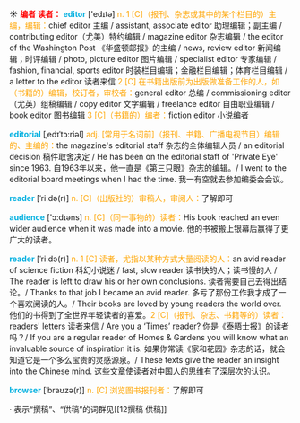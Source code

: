 ☀ <font color="red">**编者 读者：**</font>
<font color="sky blue">**editor**</font> ['edɪtə] 
<font color="orange">n. 1 [C]（报刊、杂志或其中的某个栏目的）主编，编辑：</font>chief editor 主编 / assistant, associate editor 助理编辑；副主编 / contributing editor（尤美）特约编辑 / magazine editor 杂志编辑 / the editor of the Washington Post 《华盛顿邮报》的主编 / news, review editor 新闻编辑；时评编辑 / photo, picture editor 图片编辑 / specialist editor 专家编辑 / fashion, financial, sports editor 时装栏目编辑；金融栏目编辑；体育栏目编辑 / a letter to the editor 读者来信 <font color="orange">2 [C] 在书籍出版前为出版做准备工作的人，如（书籍的）编辑，校订者，审校者：</font>general editor 总编 / commissioning editor（尤英）组稿编辑 / copy editor 文字编辑 / freelance editor 自由职业编辑 / book editor 图书编辑 <font color="orange">3 [C]（书籍的）编者：</font>fiction editor 小说编者
           
<font color="sky blue">**editorial**</font> [ˌedɪˈtɔ:riəl]
<font color="orange">adj. [常用于名词前]（报刊、书籍、广播电视节目）编辑的、主编的：</font>the magazine's editorial staff 杂志的全体编辑人员 / an editorial decision 稿件取舍决定 / He has been on the editorial staff of 'Private Eye' since 1963. 自1963年以来，他一直是《第三只眼》杂志的编辑。/ I went to the editorial board meetings when I had the time. 我一有空就去参加编委会会议。
           
<font color="sky blue">**reader**</font> [ˈri:də(r)]
<font color="orange">n. [C]（出版社的）审稿人，审阅人：</font>了解即可

<font color="sky blue">**audience**</font> ['ɔ:dɪəns] 
<font color="orange">n. [C]（同一事物的）读者：</font>His book reached an even wider audience when it was made into a movie. 他的书被搬上银幕后赢得了更广大的读者。
           
<font color="sky blue">**reader**</font> [ˈri:də(r)]
<font color="orange">n. 1 [C] 读者，尤指以某种方式大量阅读的人：</font>an avid reader of science fiction 科幻小说迷 / fast, slow reader 读书快的人；读书慢的人 / The reader is left to draw his or her own conclusions. 读者需要自己去得出结论。/ Thanks to that job I became an avid reader. 多亏了那份工作我才成了一个喜欢阅读的人。/ Their books are loved by young readers the world over. 他们的书得到了全世界年轻读者的喜爱。<font color="orange">2 [C]（报刊、杂志、书籍等的）读者：</font>readers' letters 读者来信 / Are you a ‘Times’ reader? 你是《泰晤士报》的读者吗？/ If you are a regular reader of Homes & Gardens you will know what an invaluable source of inspiration it is. 如果你常读《家和花园》杂志的话，就会知道它是一个多么宝贵的灵感源泉。/ These texts give the reader an insight into the Chinese mind. 这些文章使读者对中国人的思维有了深层次的认识。
           
<font color="sky blue">**browser**</font> [ˈbraʊzə(r)]
<font color="orange">n. [C] 浏览图书报刊者：</font>了解即可

· 表示“撰稿”、“供稿”的词群见[[12撰稿 供稿]]
